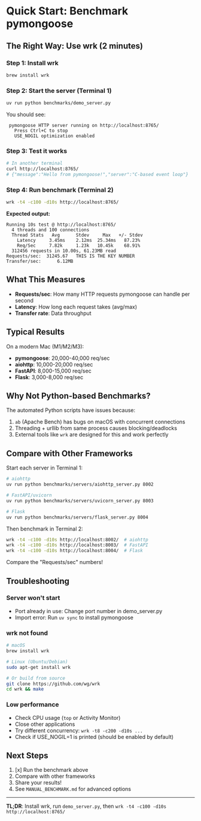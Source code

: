 # Quick Start: Benchmark pymongoose

## The Right Way: Use wrk (2 minutes)

### Step 1: Install wrk
```bash
brew install wrk
```

### Step 2: Start the server (Terminal 1)
```bash
uv run python benchmarks/demo_server.py
```

You should see:
```
 pymongoose HTTP server running on http://localhost:8765/
   Press Ctrl+C to stop
   USE_NOGIL optimization enabled
```

### Step 3: Test it works
```bash
# In another terminal
curl http://localhost:8765/
# {"message":"Hello from pymongoose!","server":"C-based event loop"}
```

### Step 4: Run benchmark (Terminal 2)
```bash
wrk -t4 -c100 -d10s http://localhost:8765/
```

**Expected output:**
```
Running 10s test @ http://localhost:8765/
  4 threads and 100 connections
  Thread Stats   Avg      Stdev     Max   +/- Stdev
    Latency     3.45ms    2.12ms  25.34ms   87.23%
    Req/Sec     7.82k     1.23k   10.45k    68.91%
  312456 requests in 10.00s, 61.23MB read
Requests/sec:  31245.67   THIS IS THE KEY NUMBER
Transfer/sec:      6.12MB
```

## What This Measures

- **Requests/sec**: How many HTTP requests pymongoose can handle per second
- **Latency**: How long each request takes (avg/max)
- **Transfer rate**: Data throughput

## Typical Results

On a modern Mac (M1/M2/M3):
- **pymongoose**: 20,000-40,000 req/sec 
- **aiohttp**: 10,000-20,000 req/sec
- **FastAPI**: 8,000-15,000 req/sec
- **Flask**: 3,000-8,000 req/sec

## Why Not Python-based Benchmarks?

The automated Python scripts have issues because:
1. `ab` (Apache Bench) has bugs on macOS with concurrent connections
2. Threading + urllib from same process causes blocking/deadlocks
3. External tools like `wrk` are designed for this and work perfectly

## Compare with Other Frameworks

Start each server in Terminal 1:
```bash
# aiohttp
uv run python benchmarks/servers/aiohttp_server.py 8002

# FastAPI/uvicorn
uv run python benchmarks/servers/uvicorn_server.py 8003

# Flask
uv run python benchmarks/servers/flask_server.py 8004
```

Then benchmark in Terminal 2:
```bash
wrk -t4 -c100 -d10s http://localhost:8002/  # aiohttp
wrk -t4 -c100 -d10s http://localhost:8003/  # FastAPI
wrk -t4 -c100 -d10s http://localhost:8004/  # Flask
```

Compare the "Requests/sec" numbers!

## Troubleshooting

### Server won't start
- Port already in use: Change port number in demo_server.py
- Import error: Run `uv sync` to install pymongoose

### wrk not found
```bash
# macOS
brew install wrk

# Linux (Ubuntu/Debian)
sudo apt-get install wrk

# Or build from source
git clone https://github.com/wg/wrk
cd wrk && make
```

### Low performance
- Check CPU usage (`top` or Activity Monitor)
- Close other applications
- Try different concurrency: `wrk -t8 -c200 -d10s ...`
- Check if USE_NOGIL=1 is printed (should be enabled by default)

## Next Steps

1. [x] Run the benchmark above
2. Compare with other frameworks
3. Share your results!
4. See `MANUAL_BENCHMARK.md` for advanced options

---

**TL;DR**: Install wrk, run `demo_server.py`, then `wrk -t4 -c100 -d10s http://localhost:8765/`
